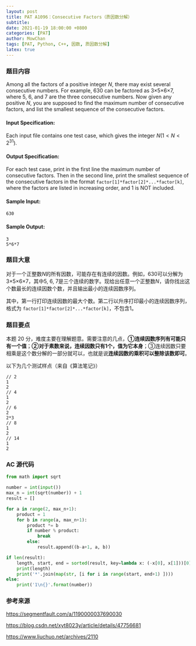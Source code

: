 ```yaml
---
layout: post
title: PAT A1096：Consecutive Factors（质因数分解）
subtitle: 
date: 2021-01-19 18:00:00 +0800
categories: [PAT]
author: MowChan
tags: [PAT, Python, C++, 因数, 质因数分解]
latex: true
---
```


### 题目内容

Among all the factors of a positive integer $N$, there may exist several consecutive numbers. For example, 630 can be factored as 3×5×6×7, where 5, 6, and 7 are the three consecutive numbers. Now given any positive $N,$ you are supposed to find the maximum number of consecutive factors, and list the smallest sequence of the consecutive factors.

#### Input Specification:

Each input file contains one test case, which gives the integer $N (1<N<2^{31})$.

#### Output Specification:

For each test case, print in the first line the maximum number of consecutive factors. Then in the second line, print the smallest sequence of the consecutive factors in the format `factor[1]*factor[2]*...*factor[k]`, where the factors are listed in increasing order, and 1 is NOT included.

#### Sample Input:

```in
630
```

#### Sample Output:

```out
3
5*6*7
```

### 题目大意

对于一个正整数$N$的所有因数，可能存在有连续的因数。例如，630可以分解为3×5×6×7，其中5, 6, 7是三个连续的数字。现给出任意一个正整数$N$，请你找出这个数最长的连续因数个数，并且输出最小的连续因数序列。

其中，第一行打印连续因数的最大个数。第二行以升序打印最小的连续因数序列，格式为 `factor[1]*factor[2]*...*factor[k]`，不包含1。

### 题目要点

本题 20 分，难度主要在理解题意。需要注意的几点，**①连续因数序列有可能只有一个值**；**②对于素数来说，连续因数只有1个，值为它本身**；③连续因数只要相乘是这个数分解的一部分就可以，也就是说**连续因数的乘积可以整除该数即可**。

以下为几个测试样点（来自《算法笔记》）

```
// 2
1
2
// 4
1
2
// 6
2
2*3
// 8
1
2
// 14
1
2
```

### AC 源代码

```python
from math import sqrt

number = int(input())
max_n = int(sqrt(number)) + 1
result = []

for a in range(2, max_n+1):
    product = 1
    for b in range(a, max_n+1):
        product *= b
        if number % product:
            break
        else:
            result.append((b-a+1, a, b))

if len(result):
    length, start, end = sorted(result, key=lambda x: (-x[0], x[1]))[0]
    print(length)
    print('*'.join(map(str, [i for i in range(start, end+1) ])))
else:
    print('1\n{}'.format(number))
```

### 参考来源

<https://segmentfault.com/a/1190000037690030>

<https://blog.csdn.net/xyt8023y/article/details/47756681>

<https://www.liuchuo.net/archives/2110>